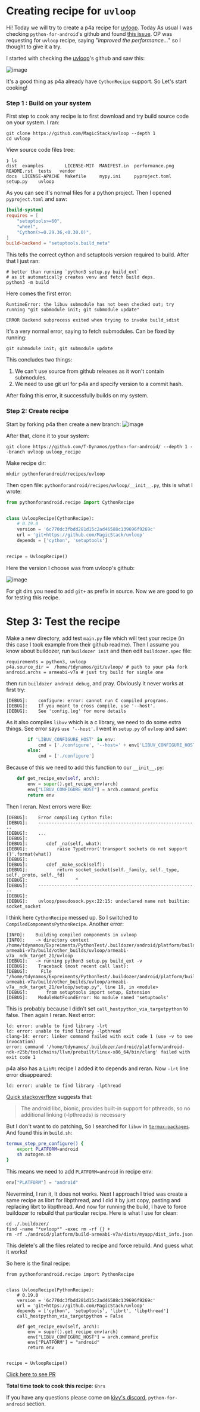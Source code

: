# Creating recipe for `uvloop`

Hi! Today we will try to create a p4a recipe for [uvloop](https://github.com/MagicStack/uvloop).
Today As usual I was checking `python-for-android`'s github and found [this issue](https://github.com/kivy/python-for-android/issues/2997).
OP was requesting for `uvloop` recipe, saying "*improved the performance...*" so I thought to give it a try.

I started with checking the [uvloop](https://github.com/MagicStack/uvloop)'s github and saw this:

![image](https://github.com/T-Dynamos/t-dynamos.github.io/assets/68729523/1bc8a602-d805-49c3-9717-20b61efbccf9)

It's a good thing as p4a already have `CythonRecipe` support. So Let's start cooking!


### Step 1 : Build on your system

First step to cook any recipe is to first download and try build source code on your system.
I ran:

```console
git clone https://github.com/MagicStack/uvloop --depth 1
cd uvloop
```
View source code files tree:
```
❯ ls
dist  examples        LICENSE-MIT  MANIFEST.in  performance.png  README.rst  tests   vendor
docs  LICENSE-APACHE  Makefile     mypy.ini     pyproject.toml   setup.py    uvloop  
```

As you can see it's normal files for a python project. Then I opened `pyproject.toml` and saw:
```toml
[build-system]
requires = [
    "setuptools>=60",
    "wheel",
    "Cython(>=0.29.36,<0.30.0)",
]
build-backend = "setuptools.build_meta"
```
This tells the correct cython and setuptools version required to build. After that I just ran:
```console
# better than running `python3 setup.py build_ext`
# as it automatically creates venv and fetch build deps.
python3 -m build
```
Here comes the first error:
```
RuntimeError: the libuv submodule has not been checked out; try running "git submodule init; git submodule update"

ERROR Backend subprocess exited when trying to invoke build_sdist
```
It's a very normal error, saying to fetch submodules. Can be fixed by running:

```console
git submodule init; git submodule update
```

This concludes two things:
1. We can't use source from github releases as it won't contain submodules.
2. We need to use git url for p4a and specify version to a commit hash.

After fixing this error, it successfully builds on my system.

### Step 2: Create recipe

Start by forking p4a then create a new branch:
![image](https://github.com/T-Dynamos/t-dynamos.github.io/assets/68729523/1e30c706-8bce-4865-a2b7-e72081b7a594)

After that, clone it to your system:
```console
git clone https://github.com/T-Dynamos/python-for-android/ --depth 1 --branch uvloop uvloop_recipe
```
Make recipe dir:
```console
mkdir pythonforandroid/recipes/uvloop
```
Then open file: `pythonforandroid/recipes/uvloop/__init__.py`, this is what I wrote:
```python
from pythonforandroid.recipe import CythonRecipe


class UvloopRecipe(CythonRecipe):
    # 0.19.0
    version = '6c770dc3fbdd281d15c2ad46588c139696f9269c'
    url = 'git+https://github.com/MagicStack/uvloop'
    depends = ['cython', 'setuptools']


recipe = UvloopRecipe()
```

Here the version I choose was from uvloop's github:

![image](https://github.com/T-Dynamos/t-dynamos.github.io/assets/68729523/91e5e94d-911d-4685-84db-8884c4e16cfc)

For git dirs you need to add `git+` as prefix in source. Now we are good to go for testing this recipe.

# Step 3: Test the recipe

Make a new directory, add test `main.py` file which will test your recipe (in this case I took example from their github readme). 
Then I assume you know about buildozer, run `buildozer init` and then edit `buildozer.spec` file:
```spec
requirements = python3, uvloop
p4a.source_dir =  /home/tdynamos/git/uvloop/ # path to your p4a fork
android.archs = armeabi-v7a # just try build for single one
```
then run `buildozer android debug`, and pray. Obviously it never works at first try:
```
[DEBUG]:   	configure: error: cannot run C compiled programs.
[DEBUG]:   	If you meant to cross compile, use '--host'.
[DEBUG]:   	See 'config.log' for more details
```
As it also compiles `libuv` which is a c library, we need to do some extra things.
See error says `use '--host'`. I went in `setup.py` of `uvloop` and saw:
```python
        if 'LIBUV_CONFIGURE_HOST' in env:
            cmd = ['./configure', '--host=' + env['LIBUV_CONFIGURE_HOST']]
        else:
            cmd = ['./configure']
```
Because of this we need to add this function to our `__init__.py`:
```python
    def get_recipe_env(self, arch):
        env = super().get_recipe_env(arch)
        env["LIBUV_CONFIGURE_HOST"] = arch.command_prefix
        return env
```
Then I reran. Next errors were like:
```
[DEBUG]:   	Error compiling Cython file:
[DEBUG]:   	------------------------------------------------------------
[DEBUG]:   	...
[DEBUG]:   	
[DEBUG]:   	   cdef _na(self, what):
[DEBUG]:   	       raise TypeError('transport sockets do not support {}'.format(what))
[DEBUG]:   	
[DEBUG]:   	   cdef _make_sock(self):
[DEBUG]:   	       return socket_socket(self._family, self._type, self._proto, self._fd)
[DEBUG]:   	              ^
[DEBUG]:   	------------------------------------------------------------
[DEBUG]:   	
[DEBUG]:   	uvloop/pseudosock.pyx:22:15: undeclared name not builtin: socket_socket
```
I think here `CythonRecipe` messed up. So I switched to `CompiledComponentsPythonRecipe`.
Another error:
```
[INFO]:    Building compiled components in uvloop
[INFO]:    -> directory context /home/tdynamos/Expreiments/PythonTest/.buildozer/android/platform/build-armeabi-v7a/build/other_builds/uvloop/armeabi-v7a__ndk_target_21/uvloop
[DEBUG]:   -> running python3 setup.py build_ext -v
[DEBUG]:   	Traceback (most recent call last):
[DEBUG]:   	 File "/home/tdynamos/Expreiments/PythonTest/.buildozer/android/platform/build-armeabi-v7a/build/other_builds/uvloop/armeabi-v7a__ndk_target_21/uvloop/setup.py", line 19, in <module>
[DEBUG]:   	   from setuptools import setup, Extension
[DEBUG]:   	ModuleNotFoundError: No module named 'setuptools'
```
This is probably because I didn't set `call_hostpython_via_targetpython` to false. Then again I reran.
Next error:
```
ld: error: unable to find library -lrt
ld: error: unable to find library -lpthread
clang-14: error: linker command failed with exit code 1 (use -v to see invocation)
error: command '/home/tdynamos/.buildozer/android/platform/android-ndk-r25b/toolchains/llvm/prebuilt/linux-x86_64/bin/clang' failed with exit code 1
```
p4a also has a `LibRt` recipe I added it to depends and reran.
Now `-lrt` line error disappeared:
```
ld: error: unable to find library -lpthread
```
[Quick stackoverflow](https://stackoverflow.com/questions/30801752/android-ndk-and-pthread) suggests that:
> The android libc, bionic, provides built-in support for pthreads, so no
additional linking (-lpthreads) is necessary


But I don't want to do patching, So I searched for `libuv` in [`termux-packages`](https://github.com/termux/termux-packages/blob/master/packages/libuv/build.sh).
And found this in `build.sh`:

```bash
termux_step_pre_configure() {
	export PLATFORM=android
	sh autogen.sh
}
```

This means we need to add `PLATFORM=android` in recipe env:
```python
env["PLATFORM"] = "android"
```
Nevermind, I ran it, It does not works. Next I approach I tried was create a same
recipe as librt for libpthread, and I did it by just copy, pasting and replacing
librt to libpthread. And now for running the build, I have to force buildozer to rebuild
that particular recipe. Here is what I use for clean:


```
cd ./.buildozer/ 
find -name "*uvloop*" -exec rm -rf {} +
rm -rf ./android/platform/build-armeabi-v7a/dists/myapp/dist_info.json
```

This delete's all the files related to recipe and force rebuild.
And guess what it works!

So here is the final recipe:
```python3
from pythonforandroid.recipe import PythonRecipe


class UvloopRecipe(PythonRecipe):
    # 0.19.0
    version = '6c770dc3fbdd281d15c2ad46588c139696f9269c'
    url = 'git+https://github.com/MagicStack/uvloop'
    depends = ['cython', 'setuptools', 'librt', 'libpthread']
    call_hostpython_via_targetpython = False

    def get_recipe_env(self, arch):
        env = super().get_recipe_env(arch)
        env["LIBUV_CONFIGURE_HOST"] = arch.command_prefix
        env["PLATFORM"] = "android"
        return env


recipe = UvloopRecipe()
```

[Click here to see PR](https://github.com/kivy/python-for-android/pull/2998)

**Total time took to cook this recipe**: `6hrs`

If you have any questions please come on [kivy's discord](https://chat.kivy.org/), `python-for-android` section.
